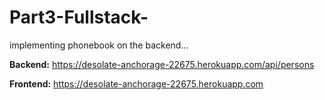 # Part3-Fullstack-
implementing phonebook on the backend...

**Backend:** https://desolate-anchorage-22675.herokuapp.com/api/persons </p>

**Frontend:** https://desolate-anchorage-22675.herokuapp.com </p>